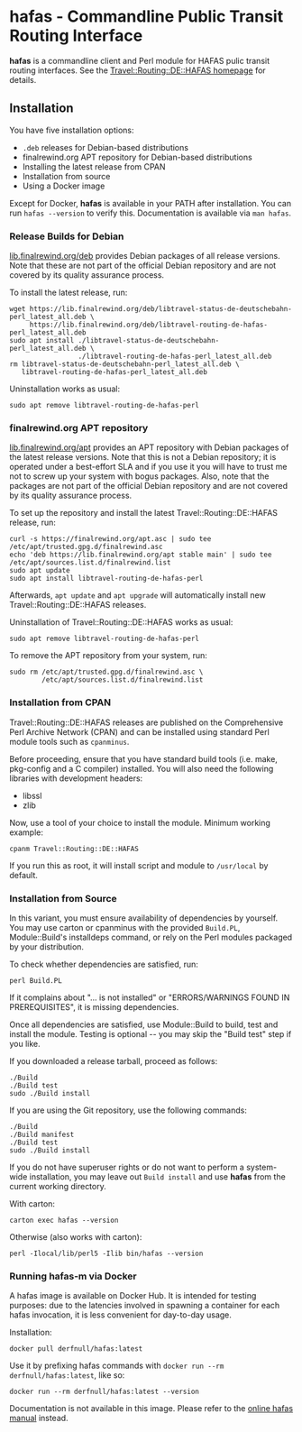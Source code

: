 # hafas - Commandline Public Transit Routing Interface

**hafas** is a commandline client and Perl module for HAFAS pulic transit
routing interfaces. See the [Travel::Routing::DE::HAFAS homepage](https://finalrewind.org/projects/Travel-Routing-DE-HAFAS/) for details.

## Installation

You have five installation options:

* `.deb` releases for Debian-based distributions
* finalrewind.org APT repository for Debian-based distributions
* Installing the latest release from CPAN
* Installation from source
* Using a Docker image

Except for Docker, **hafas** is available in your PATH after installation.
You can run `hafas --version` to verify this. Documentation is available via
`man hafas`.

### Release Builds for Debian

[lib.finalrewind.org/deb](https://lib.finalrewind.org/deb) provides Debian
packages of all release versions. Note that these are not part of the official
Debian repository and are not covered by its quality assurance process.

To install the latest release, run:

```
wget https://lib.finalrewind.org/deb/libtravel-status-de-deutschebahn-perl_latest_all.deb \
     https://lib.finalrewind.org/deb/libtravel-routing-de-hafas-perl_latest_all.deb
sudo apt install ./libtravel-status-de-deutschebahn-perl_latest_all.deb \
                 ./libtravel-routing-de-hafas-perl_latest_all.deb
rm libtravel-status-de-deutschebahn-perl_latest_all.deb \
   libtravel-routing-de-hafas-perl_latest_all.deb
```

Uninstallation works as usual:

```
sudo apt remove libtravel-routing-de-hafas-perl
```

### finalrewind.org APT repository

[lib.finalrewind.org/apt](https://lib.finalrewind.org/apt) provides an APT
repository with Debian packages of the latest release versions. Note that this
is not a Debian repository; it is operated under a best-effort SLA and if you
use it you will have to trust me not to screw up your system with bogus
packages. Also, note that the packages are not part of the official Debian
repository and are not covered by its quality assurance process.

To set up the repository and install the latest Travel::Routing::DE::HAFAS
release, run:

```
curl -s https://finalrewind.org/apt.asc | sudo tee /etc/apt/trusted.gpg.d/finalrewind.asc
echo 'deb https://lib.finalrewind.org/apt stable main' | sudo tee /etc/apt/sources.list.d/finalrewind.list
sudo apt update
sudo apt install libtravel-routing-de-hafas-perl
```

Afterwards, `apt update` and `apt upgrade` will automatically install new
Travel::Routing::DE::HAFAS releases.

Uninstallation of Travel::Routing::DE::HAFAS works as usual:

```
sudo apt remove libtravel-routing-de-hafas-perl
```

To remove the APT repository from your system, run:

```
sudo rm /etc/apt/trusted.gpg.d/finalrewind.asc \
        /etc/apt/sources.list.d/finalrewind.list
```

### Installation from CPAN

Travel::Routing::DE::HAFAS releases are published on the Comprehensive Perl
Archive Network (CPAN) and can be installed using standard Perl module tools
such as `cpanminus`.

Before proceeding, ensure that you have standard build tools (i.e. make,
pkg-config and a C compiler) installed. You will also need the following
libraries with development headers:

* libssl
* zlib

Now, use a tool of your choice to install the module. Minimum working example:

```
cpanm Travel::Routing::DE::HAFAS
```

If you run this as root, it will install script and module to `/usr/local` by
default.

### Installation from Source

In this variant, you must ensure availability of dependencies by yourself.
You may use carton or cpanminus with the provided `Build.PL`, Module::Build's
installdeps command, or rely on the Perl modules packaged by your distribution.

To check whether dependencies are satisfied, run:

```
perl Build.PL
```

If it complains about "... is not installed" or "ERRORS/WARNINGS FOUND IN
PREREQUISITES", it is missing dependencies.

Once all dependencies are satisfied, use Module::Build to build, test and
install the module. Testing is optional -- you may skip the "Build test"
step if you like.

If you downloaded a release tarball, proceed as follows:

```
./Build
./Build test
sudo ./Build install
```

If you are using the Git repository, use the following commands:

```
./Build
./Build manifest
./Build test
sudo ./Build install
```

If you do not have superuser rights or do not want to perform a system-wide
installation, you may leave out `Build install` and use **hafas** from the
current working directory.

With carton:

```
carton exec hafas --version
```

Otherwise (also works with carton):

```
perl -Ilocal/lib/perl5 -Ilib bin/hafas --version
```

### Running hafas-m via Docker

A hafas image is available on Docker Hub. It is intended for testing
purposes: due to the latencies involved in spawning a container for each
hafas invocation, it is less convenient for day-to-day usage.

Installation:

```
docker pull derfnull/hafas:latest
```

Use it by prefixing hafas commands with `docker run --rm
derfnull/hafas:latest`, like so:

```
docker run --rm derfnull/hafas:latest --version
```

Documentation is not available in this image. Please refer to the
[online hafas manual](https://man.finalrewind.org/1/hafas/) instead.
